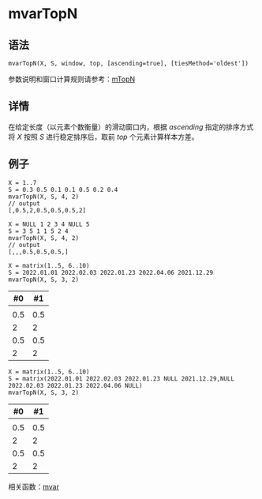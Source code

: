 # mvarTopN

## 语法

`mvarTopN(X, S, window, top, [ascending=true],
[tiesMethod='oldest'])`

参数说明和窗口计算规则请参考：[mTopN](../themes/TopN.md)

## 详情

在给定长度（以元素个数衡量）的滑动窗口内，根据 *ascending* 指定的排序方式将 *X* 按照 *S* 进行稳定排序后，取前
*top* 个元素计算样本方差。

## 例子

```
X = 1..7
S = 0.3 0.5 0.1 0.1 0.5 0.2 0.4
mvarTopN(X, S, 4, 2)
// output
[,0.5,2,0.5,0.5,0.5,2]

X = NULL 1 2 3 4 NULL 5
S = 3 5 1 1 5 2 4
mvarTopN(X, S, 4, 2)
// output
[,,,0.5,0.5,0.5,]

X = matrix(1..5, 6..10)
S = 2022.01.01 2022.02.03 2022.01.23 2022.04.06 2021.12.29
mvarTopN(X, S, 3, 2)
```

| #0 | #1 |
| --- | --- |
|  |  |
| 0.5 | 0.5 |
| 2 | 2 |
| 0.5 | 0.5 |
| 2 | 2 |

```
X = matrix(1..5, 6..10)
S = matrix(2022.01.01 2022.02.03 2022.01.23 NULL 2021.12.29,NULL 2022.02.03 2022.01.23 2022.04.06 NULL)
mvarTopN(X, S, 3, 2)
```

| #0 | #1 |
| --- | --- |
|  |  |
| 0.5 | 0.5 |
| 2 | 2 |
| 0.5 | 0.5 |
| 2 | 2 |

相关函数：[mvar](mvar.md)

